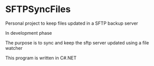 # SFTPSyncFiles
Personal project to keep files updated in a SFTP backup server

In development phase

The purpose is to sync and keep the sftp server updated using a file watcher

This program is written in C#.NET

